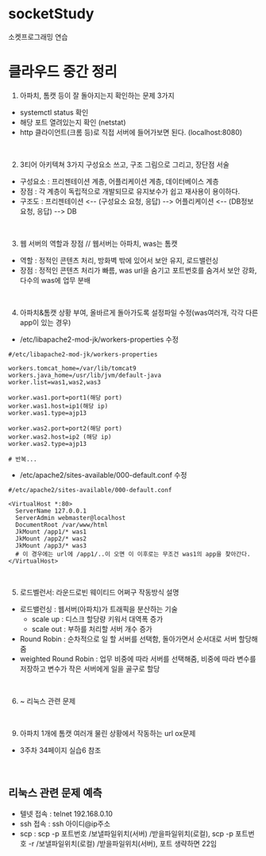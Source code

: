 # socketStudy
소켓프로그래밍 연습

# 클라우드 중간 정리

1. 아파치, 톰캣 등이 잘 돌아지는지 확인하는 문제 3가지 
- systemctl status 확인
- 해당 포트 열려있는지 확인 (netstat)
- http 클라이언트(크롬 등)로 직접 서버에 들어가보면 된다. (localhost:8080)

<br>

2. 3티어 아키텍쳐 3가지 구성요소 쓰고, 구조 그림으로 그리고, 장단점 서술 
- 구성요소 : 프리젠테이션 계층, 어플리케이션 계층, 데이터베이스 계층
- 장점 : 각 계층이 독립적으로 개발되므로 유지보수가 쉽고 재사용이 용이하다.
- 구조도 : 프리젠테이션 <-- (구성요소 요청, 응답) --> 어플리케이션 <-- (DB정보 요청, 응답) --> DB

<br>

3. 웹 서버의 역할과 장점  // 웹서버는 아파치, was는 톰캣
- 역할 : 정적인 콘텐츠 처리, 방화벽 밖에 있어서 보안 유지, 로드밸런싱
- 장점 : 정적인 콘텐츠 처리가 빠름, was url을 숨기고 포트번호를 숨겨서 보안 강화, 다수의 was에 업무 분배

<br>

4. 아파치&톰캣 상황 부여, 올바르게 돌아가도록 설정파일 수정(was여러개, 각각 다른 app이 있는 경우)
- /etc/libapache2-mod-jk/workers-properties 수정
```
#/etc/libapache2-mod-jk/workers-properties

workers.tomcat_home=/var/lib/tomcat9
workers.java_home=/usr/lib/jvm/default-java
worker.list=was1,was2,was3

worker.was1.port=port1(해당 port)
worker.was1.host=ip1(해당 ip)
worker.was1.type=ajp13 

worker.was2.port=port2(해당 port)
worker.was2.host=ip2 (해당 ip)
worker.was2.type=ajp13

# 반복...
```
- /etc/apache2/sites-available/000-default.conf 수정
```
#/etc/apache2/sites-available/000-default.conf

<VirtualHost *:80>
  ServerName 127.0.0.1
  ServerAdmin webmaster@localhost
  DocumentRoot /var/www/html 
  JkMount /app1/* was1
  JkMount /app2/* was2
  JkMount /app3/* was3
  # 이 경우에는 url에 /app1/..이 오면 이 이후로는 무조건 was1의 app을 찾아간다.
</VirtualHost>
```

<br>

5. 로드벨런서: 라운드로빈 웨이티드 어쩌구 작동방식 설명
- 로드밸런싱 : 웹서버(아파치)가 트래픽을 분산하는 기술
  - scale up : 디스크 할당량 키워서 대역폭 증가
  - scale out : 부하를 처리할 서버 개수 증가
- Round Robin : 순차적으로 일 할 서버를 선택함, 돌아가면서 순서대로 서버 할당해줌
- weighted Round Robin : 업무 비중에 따라 서버를 선택해줌, 비중에 따라 변수를 저장하고 변수가 작은 서버에게 일을 골구로 할당

<br>

6. ~ 리눅스 관련 문제

<br>

9. 아파치 1개에 톰캣 여러개 물린 상황에서 작동하는 url ox문제
- 3주차 34페이지 실습6 참조

<br>


## 리눅스 관련 문제 예측

- 텔넷 접속 : telnet 192.168.0.10
- ssh 접속 : ssh 아이디@ip주소
- scp : scp -p 포트번호 /보낼파일위치(서버) /받을파일위치(로컬), scp -p 포트번호 -r /보낼파일위치(로컬) /받을파일위치(서버), 포트 생략하면 22임
